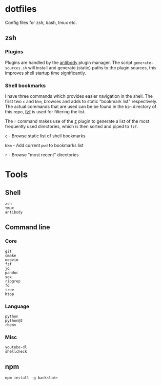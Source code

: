# dotfiles

Config files for zsh, bash, tmux etc.

## zsh

### Plugins

Plugins are handled by the [antibody](https://github.com/getantibody/antibody) plugin manager. The script `generate-sources.sh` will install and generate (static) paths to the plugin sources, this improves shell startup time significantly.

### Shell bookmarks

I have three commands which provides easier navigation in the shell. The first two `c` and `bkm`, browses and adds to static "bookmark list" respectively. The actual commands that are used can be be found in the `bin` directory of this repo, [fzf](https://github.com/junegunn/fzf) is used for filtering the list.

The `r` command makes use of the [z](https://github.com/rupa/z) plugin to generate a list of the most frequently used directories, which is then sorted and piped to `fzf`.

`c` - Browse static list of shell bookmarks

`bkm` - Add current `pwd` to bookmarks list

`r` - Browse "most recent" directories

# Tools

## Shell

```
zsh
tmux
antibody
```

## Command line

### Core

```
git
cmake
neovim
fzf
jq
pandoc
sox
ripgrep
fd
tree
htop
```

### Language

```
python
python@2
rbenv
```

### Misc

```
youtube-dl
shellcheck
```

## npm

```
npm install -g backslide
```
